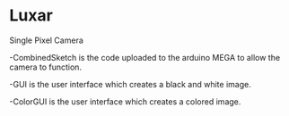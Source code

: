 # Luxar
Single Pixel Camera


-CombinedSketch is the code uploaded to the arduino MEGA to allow the camera to function.

-GUI is the user interface which creates a black and white image.

-ColorGUI is the user interface which creates a colored image.